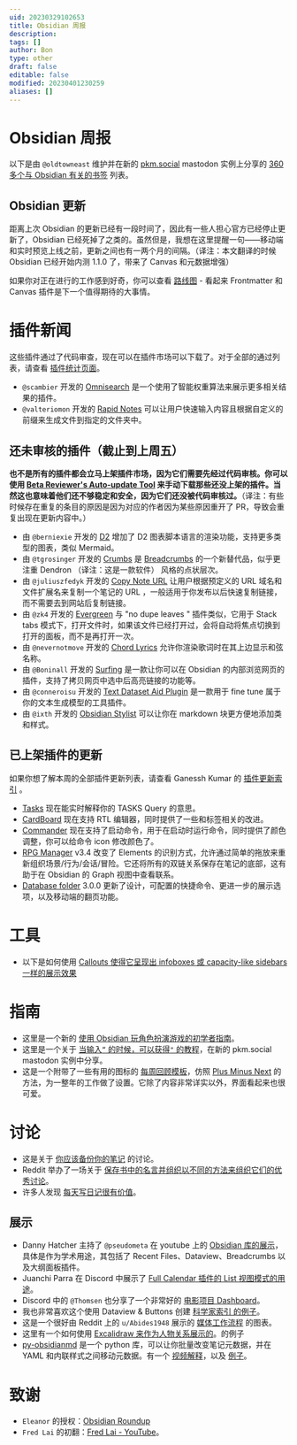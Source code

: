 ```yaml
---
uid: 20230329102653
title: Obsidian 周报
description: 
tags: []
author: Bon
type: other
draft: false
editable: false
modified: 20230401230259
aliases: []
---
```


# Obsidian 周报

以下是由 `@oldtowneast` 维护并在新的 [pkm.social](https://pkm.social/) mastodon 实例上分享的 [360 多个与 Obsidian 有关的书签](https://pkm.social/@oldtowneast/109431696194437578) 列表。

## Obsidian 更新

距离上次 Obsidian 的更新已经有一段时间了，因此有一些人担心官方已经停止更新了，Obsidian 已经死掉了之类的。虽然但是，我想在这里提醒一句——移动端和实时预览上线之前，更新之间也有一两个月的间隔。（译注：本文翻译的时候 Obsidian 已经开始内测 1.1.0 了，带来了 Canvas 和元数据增强）

如果你对正在进行的工作感到好奇，你可以查看 [路线图](https://trello.com/b/Psqfqp7I/obsidian-roadmap) - 看起来 Frontmatter 和 Canvas 插件是下一个值得期待的大事情。

# 插件新闻

这些插件通过了代码审查，现在可以在插件市场可以下载了。对于全部的通过列表，请查看 [插件统计页面](https://obsidian-plugin-stats.vercel.app/new)。

- `@scambier` 开发的 [Omnisearch](https://github.com/scambier/obsidian-omnisearch) 是一个使用了智能权重算法来展示更多相关结果的插件。
- `@valteriomon` 开发的 [Rapid Notes](https://github.com/valteriomon/obsidian-rapid-notes) 可以让用户快速输入内容且根据自定义的前缀来生成文件到指定的文件夹中。

## 还未审核的插件（截止到上周五）

**也不是所有的插件都会立马上架插件市场，因为它们需要先经过代码审核。你可以使用 [Beta Reviewer's Auto-update Tool](https://github.com/TfTHacker/obsidian42-brat) 来手动下载那些还没上架的插件。当然这也意味着他们还不够稳定和安全，因为它们还没被代码审核过。**（译注：有些时候存在重复的条目的原因是因为对应的作者因为某些原因重开了 PR，导致会重复出现在更新内容中。）

- 由 `@berniexie` 开发的 [D2](https://github.com/terrastruct/d2-obsidian) 增加了 D2 图表脚本语言的渲染功能，支持更多类型的图表，类似 Mermaid。
- 由 `@tgrosinger` 开发的 [Crumbs](https://github.com/tgrosinger/crumbs-obsidian) 是 [Breadcrumbs](https://github.com/SkepticMystic/breadcrumbs) 的一个新替代品，似乎更注重 Dendron （译注：这是一款软件） 风格的点状层次。
- 由 `@juliuszfedyk` 开发的 [Copy Note URL](https://github.com/juliuszfedyk/obsidian-copy-note-url-plugin) 让用户根据预定义的 URL 域名和文件扩展名来复制一个笔记的 URL ，一般适用于你发布以后快速复制链接，而不需要去到网站后复制链接。
- 由 `@zk4` 开发的 [Evergreen](https://github.com/zk4/obsidian-evergreen) 与 "no dupe leaves " 插件类似，它用于 Stack tabs 模式下，打开文件时，如果该文件已经打开过，会将自动将焦点切换到打开的面板，而不是再打开一次。
- 由 `@nevernotmove` 开发的 [Chord Lyrics](https://github.com/nevernotmove/obsidian-chordlyrics) 允许你渲染歌词时在其上边显示和弦名称。
- 由 `@Boninall` 开发的 [Surfing](https://github.com/Quorafind/Obsidian-Surfing) 是一款让你可以在 Obsidian 的内部浏览网页的插件，支持了拷贝网页中选中后高亮链接的功能等。
- 由 `@conneroisu` 开发的 [Text Dataset Aid Plugin](https://github.com/conneroisu/Text-Dataset-Aid-Plugin) 是一款用于 fine tune 属于你的文本生成模型的工具插件。
- 由 `@ixth` 开发的 [Obsidian Stylist](https://github.com/ixth/obsidian-stylist) 可以让你在 markdown 块更方便地添加类和样式。

## 已上架插件的更新

如果你想了解本周的全部插件更新列表，请查看 Ganessh Kumar 的 [插件更新索引](https://obsidian-plugin-stats.vercel.app/updates) 。

- [Tasks](https://obsidian-tasks-group.github.io/obsidian-tasks/queries/explaining-queries/) 现在能实时解释你的 TASKS Query 的意思。
- [CardBoard](https://obsidian.md/plugins?id=card-board) 现在支持 RTL 编辑器，同时提供了一些和标签相关的改进。
- [Commander](https://github.com/phibr0/obsidian-commander) 现在支持了启动命令，用于在启动时运行命令，同时提供了颜色调整，你可以给命令 icon 修改颜色了。
- [RPG Manager](https://github.com/carlonicora/obsidian-rpg-manager/releases/tag/3.4.0) v3.4 改变了 Elements 的识别方式，允许通过简单的拖放来重新组织场景/行为/会话/冒险。它还将所有的双链关系保存在笔记的底部，这有助于在 Obsidian 的 Graph 视图中查看联系。
- [Database folder](https://github.com/RafaelGB/obsidian-db-folder/releases/tag/3.0.0) 3.0.0 更新了设计，可配置的快捷命令、更进一步的展示选项，以及移动端的翻页功能。

# 工具

- 以下是如何使用 [ Callouts 使得它呈现出 infoboxes 或 capacity-like sidebars 一样的展示效果](https://gist.github.com/AnubisNekhet/33ceb77eb450d78b2833e77cdb8e3394)

# 指南

- 这里是一个新的 [使用 Obsidian 玩角色扮演游戏的初学者指南](https://www.patreon.com/posts/75382566?pr=true)。
- 这里是一个关于 [当输入`“` 的时候，可以获得`"` 的教程](https://pkm.social/@ellane/109422797766690784)，在新的 pkm.social mastodon 实例中分享。
- 这是一个附带了一些有用的图标的 [每周回顾模板](https://miscellaneplans.gumroad.com/l/plusminusnext)，仿照 [Plus Minus Next](https://nesslabs.com/plus-minus-next) 的方法，为一整年的工作做了设置。它除了内容非常详实以外，界面看起来也很可爱。

# 讨论

- 这是关于 [你应该备份你的笔记](https://www.reddit.com/r/ObsidianMD/comments/z57zo1/if_my_computer_dies_are_all_the_obsidian_notes/) 的讨论。
- Reddit 举办了一场关于 [保存书中的名言并组织以不同的方法来组织它们的优秀讨论](https://www.reddit.com/r/ObsidianMD/comments/z5u1hc/how_do_you_save_quotes_from_book_as_individual/)。
- 许多人发现 [每天写日记很有价值](https://www.reddit.com/r/ObsidianMD/comments/z6xsz9/is_a_daily_journal_in_obsidian_worth_it/)。

## 展示

- Danny Hatcher 主持了 `@pseudometa` 在 youtube 上的 [Obsidian 库的展示](https://www.youtube.com/watch?v=DzJOJxDgQKc)，具体是作为学术用途，其包括了 Recent Files、Dataview、Breadcrumbs 以及大纲面板插件。
- Juanchi Parra 在 Discord 中展示了 [Full Calendar 插件的 List 视图模式的用途](https://discord.com/channels/686053708261228577/744933215063638183/1047285011558170754)。
- Discord 中的 `@Thomsen` 也分享了一个非常好的 [电影项目 Dashboard](https://discord.com/channels/686053708261228577/805952223124520961/1047953933118734446)。
- 我也非常喜欢这个使用 Dataview & Buttons 创建 [科学家索引 的例子](https://discord.com/channels/686053708261228577/744933215063638183/1047387531639005244)。
- 这是一个很好由 Reddit 上的 `u/Abides1948` 展示的 [媒体工作流程](https://www.reddit.com/r/ObsidianMD/comments/z7cm82/inspired_by_uleejee_heres_my_current_obsidian/) 的图表。
- 这里有一个如何使用 [Excalidraw 来作为人物关系展示的](https://pkm.social/@nicole/109426212900974041)。的例子
- [py-obsidianmd](https://github.com/selimrbd/py-obsidianmd) 是一个 python 库，可以让你批量改变笔记元数据，并在 YAML 和内联样式之间移动元数据。有一个 [视频解释](https://www.youtube.com/watch?v=gRPBAKiu37Y)，以及 [例子](https://selimrbd.github.io/py-obsidianmd/examples/)。

# 致谢

- `Eleanor` 的授权：[Obsidian Roundup](https://www.obsidianroundup.org/)
- `Fred Lai` 的初翻：[Fred Lai - YouTube](https://www.youtube.com/c/FredLai)。
